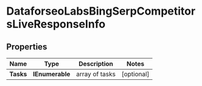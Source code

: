 # DataforseoLabsBingSerpCompetitorsLiveResponseInfo


## Properties

| Name | Type | Description | Notes |
|------------ | ------------- | ------------- | -------------|
**Tasks** | **IEnumerable<DataforseoLabsBingSerpCompetitorsLiveTaskInfo>** | array of tasks |[optional]|
